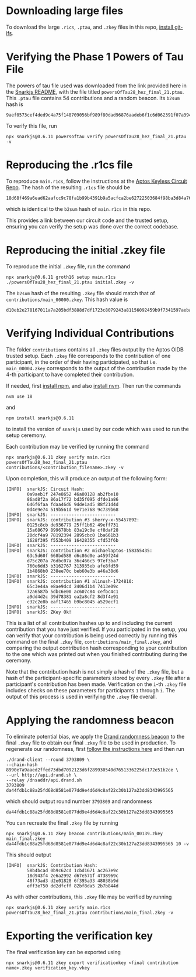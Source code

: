 # Downloading large files

To download the large `.r1cs`, `.ptau`, and `.zkey` files in this repo, [install git-lfs](https://git-lfs.com/). 

# Verifying the Phase 1 Powers of Tau File

The powers of tau file used was downloaded from the link provided here in the [Snarkjs README](https://github.com/iden3/snarkjs/blob/master/README.md#7-prepare-phase-2), with the file titled `powersOfTau28_hez_final_21.ptau`. This `.ptau` file contains 54 contributions and a random beacon. Its `b2sum` hash is 

```
9aef0573cef4ded9c4a75f148709056bf989f80dad96876aadeb6f1c6d062391f07a394a9e756d16f7eb233198d5b69407cca44594c763ab4a5b67ae73254678
``` 

To verify this file, run 

```
npx snarkjs@0.6.11 powersoftau verify powersOfTau28_hez_final_21.ptau -v
```

# Reproducing the .r1cs file

To reproduce `main.r1cs`, follow the instructions at the [Aptos Keyless Circuit Repo](https://github.com/aptos-labs/aptos-keyless-circuit). The hash of the resulting `.r1cs` file should be 

```
18d68f469a6ead62aafcc9c78fa1b99b4391b9a5acfca2be62722503684f98ba3d84a764d2aa9143898797bf33ab0e4c9fb2584e2afa660e0100cc8af7eb5226
```

which is identical to the `b2sum` hash of `main.r1cs` in this repo.

This provides a link between our circuit code and the trusted setup, ensuring you can verify the setup was done over the correct codebase. 

# Reproducing the initial .zkey file

To reproduce the initial `.zkey` file, run the command

```
npx snarkjs@0.6.11 groth16 setup main.r1cs ./powersOfTau28_hez_final_21.ptau initial.zkey -v
```

The `b2sum` hash of the resulting `.zkey` file should match that of `contributions/main_00000.zkey`. This hash value is

```
d10eb2e278167011a7a205bdf3888d7df1723c8079243a81156092459b9f7341597aeba719187d82d11bfa16b3cba0955260520477d3094c2ffc7dbc99d2f0fa
```



# Verifying Individual Contributions


The folder `contributions` contains all `.zkey` files output by the Aptos OIDB trusted setup. Each `.zkey` file corresponds to the contribution of one participant, in the order of their having participated, so that i.e. `main_00004.zkey` corresponds to the output of the contribution made by the 4-th participant to have completed their contribution.

If needed, first [install npm](https://docs.npmjs.com/downloading-and-installing-node-js-and-npm), and also [install nvm](https://github.com/nvm-sh/nvm?tab=readme-ov-file#installing-and-updating). Then run the commands

```
nvm use 18
```

and

```
npm install snarkjs@0.6.11
```

to install the version of `snarkjs` used by our code which was used to run the setup ceremony. 

Each contribution may be verified by running the command 

```
npx snarkjs@0.6.11 zkey verify main.r1cs powersOfTau28_hez_final_21.ptau contributions/<contribution_filename>.zkey -v
```

Upon completion, this will produce an output of the following form: 

```
[INFO]  snarkJS: Circuit Hash: 
		0a9aeb1f 247e8652 46a00128 ab2fbe10
		86ad8f2a 86a17f72 bd35f095 dfde1a86
		646f6faa fdaa46d6 9dde1ad5 88f21d4d
		0d4e9e74 519b561d 9e71e768 9c739b68
[INFO]  snarkJS: -------------------------
[INFO]  snarkJS: contribution #3 sherry-x-55457892:
		0125c8cb de936779 25ff1b62 49eff731
		15a68679 899678bb 83a19c0e cf8daf28
		20dcf4a9 78192394 2895cbc0 1ba661b3
		1628f395 f553b409 16428355 cfd53f6b
[INFO]  snarkJS: -------------------------
[INFO]  snarkJS: contribution #2 michaelaptos-158355435:
		63c5d60f 668bd588 d6c86d0e a459f24d
		d75c207a 76dbc07a 36c466c5 97ef3ba7
		760e6dd3 b3162767 313935eb afe8fd59
		1b4868b0 238ee70c beb60e3b a46a38d6
[INFO]  snarkJS: -------------------------
[INFO]  snarkJS: contribution #1 alinush-1724810:
		65c3e44a e8ae9dcd 2406d1b4 7413e09c
		72a6587b 5dbc6e00 ac607c84 cefbc4c1
		a9dd4d2c 39d78381 ea2a8cf2 8d3f4e91
		c32c2e8b eaf17465 b9bc8045 a529ecf1
[INFO]  snarkJS: -------------------------
[INFO]  snarkJS: ZKey Ok!
```

This is a list of all contribution hashes up to and including the current contribution that you have just verified. If you participated in the setup, you can verify that your contribution is being used correctly by running this command on the final `.zkey` file, `contributions/main_final.zkey`, and comparing the output contribution hash corresponding to your contribution to the one which was printed out when you finished contributing during the ceremony. 

Note that the contribution hash is not simply a hash of the `.zkey` file, but a hash of the participant-specific parameters stored by every `.zkey` file after a participant's contribution has been made. Verification on the `i`-th `.zkey` file includes checks on these parameters for participants `1` through `i`. The output of this process is used in verifying the `.zkey` file overall. 

# Applying the randomness beacon

To eliminate potential bias, we apply the [Drand randomness beacon](https://drand.love/) to the final `.zkey` file to obtain our final `.zkey` file to be used in production. To regenerate our randomness, first [follow the instructions here](https://drand.love/developer/drand-client/#installation) and then run

```
./drand-client --round 3793809 \
--chain-hash 8990e7a9aaed2ffed73dbd7092123d6f289930540d7651336225dc172e51b2ce \
--url http://api.drand.sh \
--relay /dnsaddr/api.drand.sh
3793809	da44fdb1c88a25fd68d8581e077dd9e4d6d4c8af22c30b127a23dd8343995565
```

which should output round number `3793809` and randomness

```
da44fdb1c88a25fd68d8581e077dd9e4d6d4c8af22c30b127a23dd8343995565
```

You can recreate the final `.zkey` file by running

```
npx snarkjs@0.6.11 zkey beacon contributions/main_00139.zkey main_final.zkey da44fdb1c88a25fd68d8581e077dd9e4d6d4c8af22c30b127a23dd8343995565 10 -v
```

This should output

```
[INFO]  snarkJS: Contribution Hash: 
		58b4bcad 0b9c62cd 1cbd1671 ac267e9c
		18d943f4 2e6a2992 d67e571f 4738969c
		48f73ad3 d2e01828 6f395a33 48038b9d
		eff3e750 dd2dfcff 82bf8da5 2b7b844d
```

As with other contributions, this `.zkey` file may be verified by running

```
npx snarkjs@0.6.11 zkey verify main.r1cs powersOfTau28_hez_final_21.ptau contributions/main_final.zkey -v
```

# Exporting the verification key

The final verification key can be exported using 

```
npx snarkjs@0.6.11 zkey export verificationkey <final contribution name>.zkey verification_key.vkey
```



